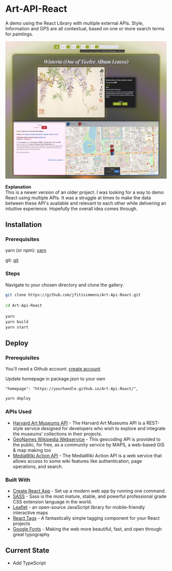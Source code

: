 # Art-API-React

A demo using the React Library with multiple external APIs. Style, Information and GPS are all contextual, based on one or more search terms for paintings.

[![Art API React Image](https://raw.githubusercontent.com/jfitzsimmons/Art-Api-React/master/preview.png)](https://jfitzsimmons.github.io/Art-API-React/ 'Art API Link')

**Explanation**  
This is a newer version of an older project. I was looking for a way to demo React using multiple APIs. It was a struggle at times to make the data between these API's available and relevant to each other while delivering an intuitive experience. Hopefully the overall idea comes through.

## Installation

### Prerequisites

yarn (or npm): [yarn](https://yarnpkg.com/)

git: [git](https://git-scm.com/)

### Steps

Navigate to your chosen directory and clone the gallery.

```bash
git clone https://github.com/jfitzsimmons/Art-Api-React.git

cd Art-Api-React

yarn
yarn build
yarn start
```

## Deploy

### Prerequisites

You'll need a Github account: [create account](https://github.com/join)

Update homepage in package.json to your own

```
"homepage": "https://yourhandle.github.io/Art-Api-React/",
```

```bash
yarn deploy
```

### APIs Used

- [Harvard Art Museums API](https://github.com/harvardartmuseums/api-docs) - The Harvard Art Museums API is a REST-style service designed for developers who wish to explore and integrate the museums’ collections in their projects.
- [GeoNames Wikipedia Webservice](https://geocode.maps.co/) - This geocoding API is provided to the public, for free, as a community service by MAPS, a web-based GIS & map making too
- [MediaWiki Action API](https://www.mediawiki.org/wiki/API:Main_page) - The MediaWiki Action API is a web service that allows access to some wiki features like authentication, page operations, and search.

### Built With

- [Create React App](https://github.com/facebook/create-react-app) - Set up a modern web app by running one command.
- [SASS](https://sass-lang.com/) - Sass is the most mature, stable, and powerful professional grade CSS extension language in the world.
- [Leaflet](https://leafletjs.com/) - an open-source JavaScript library for mobile-friendly interactive maps
- [React Tags](https://github.com/prakhar1989/react-tags) - A fantastically simple tagging component for your React projects
- [Google Fonts](https://fonts.google.com/) - Making the web more beautiful, fast, and open through great typography

## Current State

- Add TypeScript
